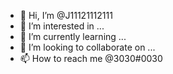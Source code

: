 - 👋 Hi, I’m @J11121112111
- 👀 I’m interested in ...
- 🌱 I’m currently learning ...
- 💞️ I’m looking to collaborate on ...
- 📫 How to reach me @3030#0030

<!---
J11121112111/J11121112111 is a ✨ special ✨ repository because its `README.md` (this file) appears on your GitHub profile.
You can click the Preview link to take a look at your changes.
--->
